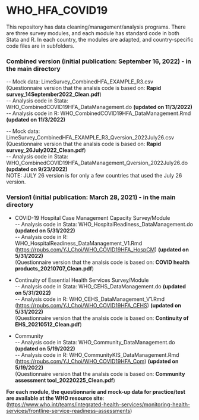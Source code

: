 # WHO_HFA_COVID19
This repository has data cleaning/management/analysis programs. There are three survey modules, and each module has standard code in both Stata and R. In each country, the modules are adapted, and country-specific code files are in subfolders. 

### Combined version (initial publication: September 16, 2022) - in the main directory

-- Mock data: LimeSurvey_CombinedHFA_EXAMPLE_R3.csv   
(Questionnaire version that the analsis code is based on: __Rapid survey_14September2022_Clean.pdf__)   
-- Analysis code in Stata: WHO_CombinedCOVID19HFA_DataManagement.do __(updated on 11/3/2022)__  
-- Analysis code in R: WHO_CombinedCOVID19HFA_DataManagement.Rmd __(updated on 11/3/2022)__
 
-- Mock data: LimeSurvey_CombinedHFA_EXAMPLE_R3_Qversion_2022July26.csv   
(Questionnaire version that the analsis code is based on: __Rapid survey_26July2022_Clean.pdf__)      
-- Analysis code in Stata: WHO_CombinedCOVID19HFA_DataManagement_Qversion_2022July26.do __(updated on 9/23/2022)__  
NOTE: JULY 26 version is for only a few countries that used the July 26 version. 

### Version1 (initial publication: March 28, 2021) - in the main directory

* COVID-19 Hospital Case Management Capacity Survey/Module   
-- Analysis code in Stata: WHO_HospitalReadiness_DataManagement.do __(updated on 5/31/2022)__  
-- Analysis code in R: WHO_HospitalReadiness_DataManagement_V1.Rmd (https://rpubs.com/YJ_Choi/WHO_COVID19HFA_HospCM) __(updated on 5/31/2022)__    
(Questionnaire version that the analsis code is based on: __COVID health products_20210707_Clean.pdf__)    

* Continuity of Essential Health Services Survey/Module   
-- Analysis code in Stata: WHO_CEHS_DataManagement.do __(updated on 5/31/2022)__   
-- Analysis code in R: WHO_CEHS_DataManagement_V1.Rmd (https://rpubs.com/YJ_Choi/WHO_COVID19HFA_CEHS) __(updated on 5/31/2022)__      
(Questionnaire version that the analsis code is based on: __Continuity of EHS_20210512_Clean.pdf__)   

* Community   
-- Analysis code in Stata: WHO_Community_DataManagement.do __(updated on 5/19/2022)__  
-- Analysis code in R: WHO_CommunityKIS_DataManagement.Rmd (https://rpubs.com/YJ_Choi/WHO_COVID19HFA_Com) __(updated on 5/19/2022)__   
(Questionnaire version that the analsis code is based on: __Community assessment tool_20220225_Clean.pdf__)   

__For each module, the questionnarie and mock-up data for practice/test are available at the WHO resource site__: (https://www.who.int/teams/integrated-health-services/monitoring-health-services/frontline-service-readiness-assessments) 
